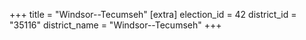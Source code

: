 +++
title = "Windsor--Tecumseh"
[extra]
election_id = 42
district_id = "35116"
district_name = "Windsor--Tecumseh"
+++
